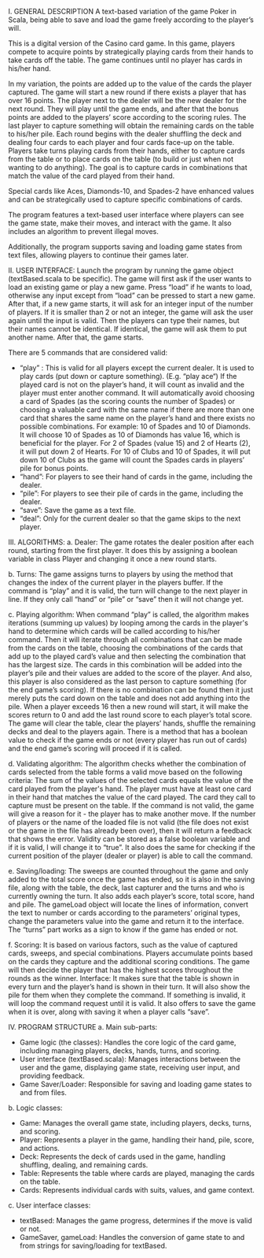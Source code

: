 I. GENERAL DESCRIPTION
A text-based variation of the game Poker in Scala, being able to save and load the game freely according to the player’s will.

This is a digital version of the Casino card game. In this game, players compete to acquire points by strategically playing cards from their hands to take cards off the table. The game continues until no player has cards in his/her hand. 

In my variation, the points are added up to the value of the cards the player captured. The game will start a new round if there exists a player that has over 16 points. The player next to the dealer will be the new dealer for the next round. They will play until the game ends, and after that the bonus points are added to the players’ score according to the scoring rules. The last player to capture something will obtain the remaining cards on the table to his/her pile.
Each round begins with the dealer shuffling the deck and dealing four cards to each player and four cards face-up on the table. Players take turns playing cards from their hands, either to capture cards from the table or to place cards on the table (to build or just when not wanting to do anything). The goal is to capture cards in combinations that match the value of the card played from their hand. 

Special cards like Aces, Diamonds-10, and Spades-2 have enhanced values and can be strategically used to capture specific combinations of cards.

The program features a text-based user interface where players can see the game state, make their moves, and interact with the game. It also includes an algorithm to prevent illegal moves.

Additionally, the program supports saving and loading game states from text files, allowing players to continue their games later.


II. USER INTERFACE: 
Launch the program by running the game object (textBased.scala to be specific). 
The game will first ask if the user wants to load an existing game or play a new game. Press “load” if  he wants to load, otherwise any input except from “load” can be pressed to start a new game. 
After that, if a new game starts, it will ask for an integer input of the number of players. If it is smaller than 2 or not an integer, the game will ask the user again until the input is valid. Then the players can type their names, but their names cannot be identical. If identical, the game will ask them to put another name. After that, the game starts.

There are 5 commands that are considered valid: 
- “play” : This is valid for all players except the current dealer. It is used to play cards (put down or capture something).  (E.g. “play ace“) If the played card is not on the player’s hand, it will count as invalid and the player must enter another command. It will automatically avoid choosing a card of Spades (as the scoring counts the number of Spades) or choosing a valuable card with the same name if there are more than one card that shares the same name on the player’s hand and there exists no possible combinations.
For example: 10 of Spades and 10 of Diamonds. It will choose 10 of Spades as 10 of Diamonds has value 16, which is beneficial for the player. For 2 of Spades (value 15)  and 2 of Hearts (2), it will put down 2 of Hearts. For 10 of Clubs and 10 of Spades, it will put down 10 of Clubs as the game will count the Spades cards in players’ pile for bonus points. 
- “hand”:  For players to see their hand of cards in the game, including the dealer.
- “pile”:  For players to see their pile of cards in the game, including the dealer.
- “save”: Save the game as a text file.
- “deal”:  Only for the current dealer so that the game skips to the next player.

III. ALGORITHMS: 
a. Dealer: 
The game rotates the dealer position after each round, starting from the first player. It does this by assigning a boolean variable in class Player and changing it once a new round starts. 

b. Turns: 
The game assigns turns to players by using the method that changes the index of the current player in the players buffer. If the command is “play” and it is valid, the turn will change to the next player in line. If they only call “hand” or “pile” or “save” then it will not change yet. 

c. Playing algorithm: 
When command “play” is called, the algorithm makes iterations (summing up values) by looping among the cards in the player's hand to determine which cards will be called according to his/her command. 
Then it will iterate through all combinations that can be made from the cards on the table, choosing the combinations of the cards that add up to the played card’s value and then selecting the combination that has the largest size. The cards in this combination will be added into the player’s pile and their values are added to the score of the player. And also, this player is also considered as the last person to capture something (for the end game’s scoring). If there is no combination can be found then it just merely puts the card down on the table and does not add anything into the pile. 
When a player exceeds 16 then a new round will start, it will make the scores return to 0 and add the last round score to each player’s total score. The game will clear the table, clear the players’ hands, shuffle the remaining decks and deal to the players again. 
There is a method that has a boolean value to check if the game ends or not (every player has run out of cards) and the end game’s scoring will proceed if it is called.

d. Validating algorithm: The algorithm checks whether the combination of cards selected from the table forms a valid move based on the following criteria:
The sum of the values of the selected cards equals the value of the card played from the player's hand.
The player must have at least one card in their hand that matches the value of the card played.
The card they call to capture must be present on the table.
If the command is not valid, the game will give a reason for it - the player has to make another move. If the number of players or the name of the loaded file is not valid (the file does not exist or the game in the file has already been over), then it will return a feedback that shows the error. Validity can be stored as a false boolean variable and if it is valid, I will change it to “true”.
It also does the same for checking if the current position of the player (dealer or player) is able to call the command. 

e. Saving/loading: 
The sweeps are counted throughout the game and only added to the total score once the game has ended, so it is also in the saving file, along with the table, the deck, last capturer and the turns and who is currently owning the turn. It also adds each player’s score, total score, hand and pile. The gameLoad object will locate the lines of information, convert the text to number or cards according to the parameters’ original types, change the parameters value into the game and return it to the interface. The “turns” part works as a sign to know if the game has ended or not.

f. Scoring: 
It is based on various factors, such as the value of captured cards, sweeps, and special combinations. Players accumulate points based on the cards they capture and the additional scoring conditions. The game will then decide the player that has the highest scores throughout the rounds as the winner.
Interface: It makes sure that the table is shown in every turn and the player’s hand is shown in their turn. It will also show the pile for them when they complete the command. If something is invalid, it will loop the command request until it is valid. It also offers to save the game when it is over, along with saving it when a player calls “save”.

IV. PROGRAM STRUCTURE
a.  Main sub-parts: 
- Game logic (the classes): Handles the core logic of the card game, including managing players, decks, hands, turns, and scoring.
- User interface (textBased.scala): Manages interactions between the user and the game, displaying game state, receiving user input, and providing feedback.
- Game Saver/Loader: Responsible for saving and loading game states to and from files.
  
b. Logic classes: 
- Game: Manages the overall game state, including players, decks, turns, and scoring.
- Player: Represents a player in the game, handling their hand, pile, score, and actions.
- Deck: Represents the deck of cards used in the game, handling shuffling, dealing, and remaining cards.
- Table: Represents the table where cards are played, managing the cards on the table.
- Cards: Represents individual cards with suits, values, and game context.
  
c. User interface classes: 
- textBased: Manages the game progress, determines if the move is valid or not.
- GameSaver, gameLoad: Handles the conversion of game state to and from strings for saving/loading for textBased.

